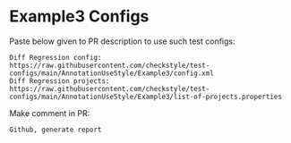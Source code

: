 # Example3 Configs
Paste below given to PR description to use such test configs:
```
Diff Regression config: https://raw.githubusercontent.com/checkstyle/test-configs/main/AnnotationUseStyle/Example3/config.xml
Diff Regression projects: https://raw.githubusercontent.com/checkstyle/test-configs/main/AnnotationUseStyle/Example3/list-of-projects.properties
```
Make comment in PR:
```
Github, generate report
```
